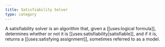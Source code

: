 ```yaml
---
title: Satisfiability Solver
type: category 
---
```


A satisfiability solver is an algorithm that, given a [[uses:logical formula]], determines whether or not it is [[uses:satisfiability|satisfiable]], and if it is, returns a [[uses:satisfying assignment]], sometimes referred to as a model.
